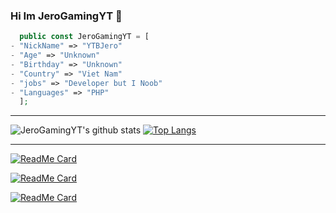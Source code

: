 ### Hi Im JeroGamingYT 👋
```php
  public const JeroGamingYT = [
- "NickName" => "YTBJero"
- "Age" => "Unknown"
- "Birthday" => "Unknown"
- "Country" => "Viet Nam"
- "jobs" => "Developer but I Noob"
- "Languages" => "PHP"
  ];
```

---
![JeroGamingYT's github stats](https://github-readme-stats.vercel.app/api/?username=JeroGamingYT&show_icons=true&hide_border=true&theme=great-gatsby&count_private=true)
[![Top Langs](https://github-readme-stats.vercel.app/api/top-langs/?username=JeroGamingYT&show_icons=true&hide_border=true&theme=great-gatsby&count_private=true)](https://github.com/JeroGamingYT)

---

[![ReadMe Card](https://github-readme-stats.vercel.app/api/pin/?username=JeroGamingYT&repo=HeoTechnology&show_owner=true&theme=great-gatsby)](https://github.com/NgLamVN/HeoTechnology)

[![ReadMe Card](https://github-readme-stats.vercel.app/api/pin/?username=JeroGamingYT&repo=Giftcode&show_owner=true&theme=great-gatsby)](https://github.com/NgLamVN/Giftcode)

[![ReadMe Card](https://github-readme-stats.vercel.app/api/pin/?username=JeroGamingYT&repo=MyItem&show_owner=true&theme=great-gatsby)](https://github.com/NgLamVN/MyItem)
<!--
**JeroGamingYT/JeroGamingYT** is a ✨ _special_ ✨ repository because its `README.md` (this file) appears on your GitHub profile.
